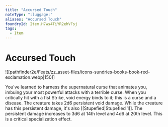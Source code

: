 ```yaml
---
title: "Accursed Touch"
noteType: ":luggage:"
aliases: "Accursed Touch"
foundryId: Item.H7ws4TiYR2ehVFsj
tags:
  - Item
---
```


# Accursed Touch
![[pathfinder2e/Feats/zz_asset-files/icons-sundries-books-book-red-exclamation.webp|150]]

You've learned to harness the supernatural curse that animates you, imbuing your most powerful attacks with a terrible curse. When you critically hit with a fist Strike, void energy binds to it; this is a curse and a disease. The creature takes 2d6 persistent void damage. While the creature has this persistent damage, it's also [[Stupefied|Stupefied 1]]. The persistent damage increases to 3d6 at 14th level and 4d6 at 20th level. This is a critical specialization effect.
